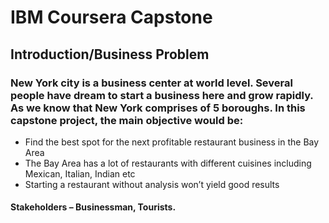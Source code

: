 # IBM Coursera Capstone

## Introduction/Business Problem

### New York city is a business center at world level. Several people have dream to start a business here and grow rapidly. As we know that New York comprises of 5 boroughs. In this capstone project, the main objective would be:

* Find the best spot for the next profitable restaurant business in the Bay Area
* The Bay Area has a lot of restaurants with different cuisines including Mexican, Italian, Indian etc
* Starting a restaurant without analysis won’t yield good results

#### Stakeholders – Businessman, Tourists.
